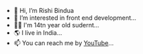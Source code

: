 - 👋 Hi, I’m Rishi Bindua
- 👀 I’m interested in front end development...
- 👱‍♂️ I'm 14tn year old sudernt...
- 🌎 I live in India...
- 📫 You can reach me by <a href='https://www.youtube.com/channel/UCgw_kkA-7kKkPHgfA6oj36w'>YouTube</a>...
